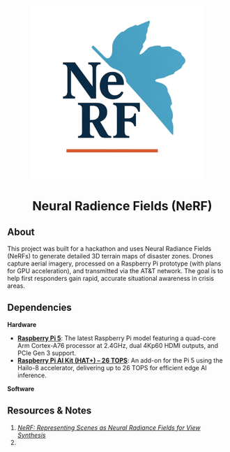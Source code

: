<p align="center"><img alt="Neural Radiance Fields" src="./images/nerf_logo.png" width="400"></p>

<div id="user-content-toc">
  <ul align="center" style="list-style: none;">
    <summary>
      <h1>Neural Radience Fields (NeRF)</h1>
    </summary>
  </ul>
</div>

## About
This project was built for a hackathon and uses Neural Radiance Fields (NeRFs) to generate detailed 3D terrain maps of disaster zones. Drones capture aerial imagery, processed on a Raspberry Pi prototype (with plans for GPU acceleration), and transmitted via the AT&T network. The goal is to help first responders gain rapid, accurate situational awareness in crisis areas.

## Dependencies
**Hardware**
* [**Raspberry Pi 5**](https://www.raspberrypi.com/products/raspberry-pi-5/): The latest Raspberry Pi model featuring a quad-core Arm Cortex-A76 processor at 2.4GHz, dual 4Kp60 HDMI outputs, and PCIe Gen 3 support.
* [**Raspberry Pi AI Kit (HAT+) – 26 TOPS**](https://www.raspberrypi.com/products/ai-kit/): An add-on for the Pi 5 using the Hailo-8 accelerator, delivering up to 26 TOPS for efficient edge AI inference.

**Software**

## Resources & Notes
1. <em>[NeRF: Representing Scenes as Neural Radiance Fields for View Synthesis](https://arxiv.org/abs/2003.08934)</em>
2. 